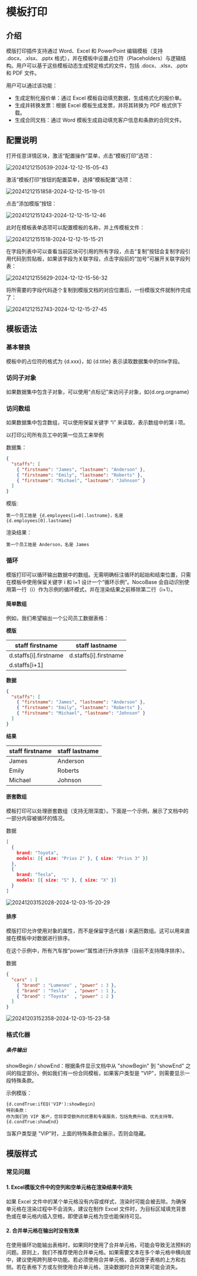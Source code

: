 # 模板打印

<PluginInfo commercial="true" name="template-print"></PluginInfo>

## 介绍

模版打印插件支持通过 Word、Excel 和 PowerPoint 编辑模板（支持 .docx、.xlsx、.pptx 格式），并在模板中设置占位符（Placeholders）与逻辑结构。用户可以基于这些模板动态生成预定格式的文件，包括 .docx、.xlsx、.pptx 和 PDF 文件。

用户可以通过该功能：

- 生成定制化报价单：通过 Excel 模板自动填充数据，生成格式化的报价单。
- 生成并转换发票：根据 Excel 模板生成发票，并将其转换为 PDF 格式供下载。
- 生成合同文档：通过 Word 模板生成自动填充客户信息和条款的合同文件。

## 配置说明

打开任意详情区块，激活“配置操作”菜单，点击“模板打印”选项：

![20241212150539-2024-12-12-15-05-43](https://static-docs.nocobase.com/20241212150539-2024-12-12-15-05-43.png)

激活“模板打印”按钮的配置菜单，选择“模板配置”选项：

![20241212151858-2024-12-12-15-19-01](https://static-docs.nocobase.com/20241212151858-2024-12-12-15-19-01.png)

点击“添加模版”按钮：

![20241212151243-2024-12-12-15-12-46](https://static-docs.nocobase.com/20241212151243-2024-12-12-15-12-46.png)

此时在模板表单选项可以配置模板的名称，并上传模板文件：

![20241212151518-2024-12-12-15-15-21](https://static-docs.nocobase.com/20241212151518-2024-12-12-15-15-21.png)

在字段列表中可以查看当前区块可引用的所有字段，点击“复制”按钮会复制字段引用代码到剪贴板，如果该字段为关联字段，点击字段前的“加号”可展开关联字段列表：

![20241212155629-2024-12-12-15-56-32](https://static-docs.nocobase.com/20241212155629-2024-12-12-15-56-32.png)

将所需要的字段代码逐个复制到模版文档的对应位置后，一份模版文件就制作完成了：

![20241212152743-2024-12-12-15-27-45](https://static-docs.nocobase.com/20241212152743-2024-12-12-15-27-45.png)

## 模板语法

### 基本替换

模板中的占位符的格式为 {d.xxx}，如 {d.title} 表示读取数据集中的title字段。

### 访问子对象

如果数据集中包含子对象，可以使用“点标记”来访问子对象，如{d.org.orgname}

### 访问数组

如果数据集中包含数组，可以使用保留关键字 “i” 来读取，表示数组中的第 i 项。

以打印公司所有员工中的第一位员工来举例

数据集：

```json
{
  "staffs": [
    { "firstname": "James", "lastname": "Anderson" },
    { "firstname": "Emily", "lastname": "Roberts" },
    { "firstname": "Michael", "lastname": "Johnson" }
  ]
}
```

模版:

```
第一个员工姓是 {d.employees[i=0].lastname}，名是 {d.employees[0].lastname}
```

渲染结果：
```
第一个员工姓是 Anderson，名是 James
```

### 循环

模版打印可以循环输出数据中的数组。无需明确标注循环的起始和结束位置，只需在模板中使用保留关键字 i 和 i+1 设计一个“循环示例”。NocoBase 会自动识别使用第一行（i）作为示例的循环模式，并在渲染结果之前移除第二行（i+1）。

#### 简单数组

例如，我们希望输出一个公司员工数据表格：

**模版**

|staff firstname|staff lastname|
|---|---|
|d.staffs[i].firstname|d.staffs[i].firstname|
|d.staffs[i+1]||

**数据**

```json
{
  "staffs": [
    { "firstname": "James", "lastname": "Anderson" },
    { "firstname": "Emily", "lastname": "Roberts" },
    { "firstname": "Michael", "lastname": "Johnson" }
  ]
}
```

**结果**

|staff firstname|staff lastname|
|---|---|
|James|Anderson|
|Emily|Roberts|
|Michael|Johnson|


#### 嵌套数组

模板打印可以处理嵌套数组（支持无限深度）。下面是一个示例，展示了文档中的一部分内容被循环的情况。

数据

```json
[
  {
    brand: "Toyota",
    models: [{ size: "Prius 2" }, { size: "Prius 3" }]
  },
  {
    brand: "Tesla",
    models: [{ size: "S" }, { size: "X" }]
  }
]
```


![20241203152028-2024-12-03-15-20-29](https://static-docs.nocobase.com/20241203152028-2024-12-03-15-20-29.png)

#### 排序


模版打印允许使用对象的属性，而不是保留字迭代器 i 来遍历数组。这可以用来直接在模板中对数据进行排序。

在这个示例中，所有汽车按“power”属性进行升序排序（目前不支持降序排序）。

数据

```json
{
  "cars" : [
    { "brand" : "Lumeneo" , "power" : 3 },
    { "brand" : "Tesla"   , "power" : 1 },
    { "brand" : "Toyota"  , "power" : 2 }
  ]
}
```

![20241203152358-2024-12-03-15-23-58](https://static-docs.nocobase.com/20241203152358-2024-12-03-15-23-58.png)

### 格式化器

##### 条件输出

showBegin / showEnd：根据条件显示文档中从 "showBegin" 到 "showEnd" 之间的指定部分。例如我们有一份合同模板，如果客户类型是 "VIP"，则需要显示一段特殊条款。

示例模版：

```
{d.condTrue:ifEQ('VIP'):showBegin}
特别条款：  
作为我们的 VIP 客户，您将享受额外的优惠和专属服务，包括免费升级、优先支持等。
{d.condTrue:showEnd}
```

当客户类型是 "VIP"时，上面的特殊条款会展示，否则会隐藏。

## 模版样式

### 常见问题

#### 1. Excel模版文件中的空列和空单元格在渲染结果中消失

如果 Excel 文件中的某个单元格没有内容或样式，渲染时可能会被去除。为确保单元格在渲染过程中不会消失，建议在制作 Excel 文件时，为目标区域填充背景色或在单元格内插入空格，即使该单元格为空也能保持可见。

#### 2. 合并单元格在输出时没有效果

在使用循环功能输出表格时，如果同时使用了合并单元格，可能会导致无法预料的问题。原则上，我们不推荐使用合并单元格。如果需要文本在多个单元格中横向居中，建议使用跨列居中功能。若必须使用合并单元格，请仅限于表格的上方和右侧。若在表格下方或左侧使用合并单元格，渲染数据时合并效果可能会消失。

